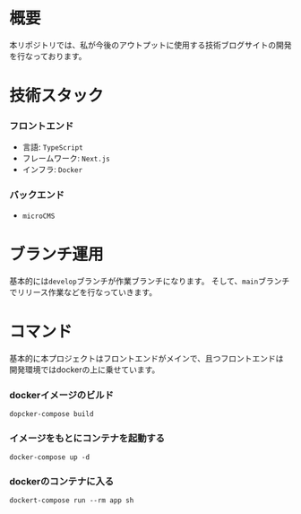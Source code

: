 # 概要
本リポジトリでは、私が今後のアウトプットに使用する技術ブログサイトの開発を行なっております。

# 技術スタック
### フロントエンド
- 言語: `TypeScript`
- フレームワーク: `Next.js`
- インフラ: `Docker`

### バックエンド
- `microCMS`

# ブランチ運用
基本的には`develop`ブランチが作業ブランチになります。
そして、`main`ブランチでリリース作業などを行なっていきます。

# コマンド
基本的に本プロジェクトはフロントエンドがメインで、且つフロントエンドは 開発環境ではdockerの上に乗せています。
### dockerイメージのビルド
```bash: bash
dopcker-compose build
```

### イメージをもとにコンテナを起動する
```bash: bash
docker-compose up -d
```

### dockerのコンテナに入る
```bash: bash
dockert-compose run --rm app sh
```
